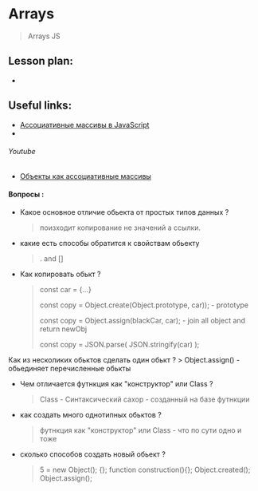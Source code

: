 ﻿# Arrays
> Arrays JS


## Lesson plan:
+ []()


## Useful links:
+ [Ассоциативные массивы в JavaScript](https://itchief.ru/javascript/associative-arrays)
+ []()


###### Youtube
+ [Объекты как ассоциативные массивы](https://youtu.be/0FAOtEzigeM)


#### Вопросы :
+ Какое основное отличие обьекта от простых типов данных ?
    > поизходит копирование не значений а ссылки. 

+ какие есть способы обратится к свойствам обьекту
    > .  and []
+ Как копировать обькт ? 
    > const car = {...}
    >
    > const copy = Object.create(Object.prototype, car)); - prototype
    >
    > const copy = Object.assign(blackCar, car); - join all object and return newObj
    >
    > const copy = JSON.parse( JSON.stringify(car) );

Как из несколиких обьктов сделать один обькт ?
    > Object.assign() - обьединяет перечисленные обькты 

+ Чем отличается футнкция как "конструктор" или Class ?
    > Class - Синтаксический сахор - созданный на базе футнкции

+ как создать много однотипных обьктов ?
    > футнкция как "конструктор" или Class - что по сути одно и тоже

+ сколько способов создать новый обьект ?
    > 5 =   new Object();    {};    function construction(){};    Object.created();     Object.assign();
